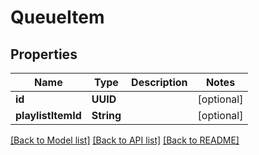 # QueueItem

## Properties
Name | Type | Description | Notes
------------ | ------------- | ------------- | -------------
**id** | **UUID** |  | [optional] 
**playlistItemId** | **String** |  | [optional] 

[[Back to Model list]](../README.md#documentation-for-models) [[Back to API list]](../README.md#documentation-for-api-endpoints) [[Back to README]](../README.md)


